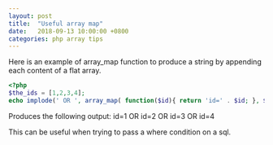 ```yaml
---
layout: post
title:  "Useful array map"
date:   2018-09-13 10:00:00 +0800
categories: php array tips
---
```

Here is an example of array_map function to produce a string by appending each content of a flat array.

```php
<?php
$the_ids = [1,2,3,4];
echo implode(' OR ', array_map( function($id){ return 'id=' . $id; }, $the_ids ) );
```

Produces the following output:
id=1 OR id=2 OR id=3 OR id=4

This can be useful when trying to pass a where condition on a sql.